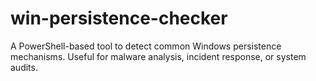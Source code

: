 # win-persistence-checker
A PowerShell-based tool to detect common Windows persistence mechanisms. Useful for malware analysis, incident response, or system audits.
